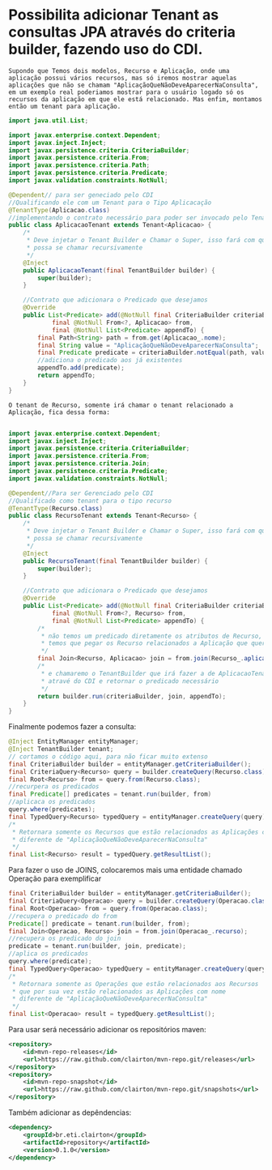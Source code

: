 # Possibilita adicionar Tenant as consultas JPA através do criteria builder, fazendo uso do CDI.

	Supondo que Temos dois modelos, Recurso e Aplicação, onde uma aplicação possui vários recursos, mas só iremos mostrar aquelas aplicações que não se chamam "AplicaçãoQueNãoDeveAparecerNaConsulta", em um exemplo real poderiamos mostrar para o usuário logado só os recursos da aplicação em que ele está relacionado. Mas enfim, montamos então um tenant para aplicação.
    
```java	
import java.util.List;

import javax.enterprise.context.Dependent;
import javax.inject.Inject;
import javax.persistence.criteria.CriteriaBuilder;
import javax.persistence.criteria.From;
import javax.persistence.criteria.Path;
import javax.persistence.criteria.Predicate;
import javax.validation.constraints.NotNull;

@Dependent// para ser geneciado pelo CDI
//Qualificando ele com um Tenant para o Tipo Aplicacação
@TenantType(Aplicacao.class)
//implementando o contrato necessário para poder ser invocado pelo TenantBuilder
public class AplicacaoTenant extends Tenant<Aplicacao> {
	/*
     * Deve injetar o Tenant Builder e Chamar o Super, isso fará com que ele
     * possa se chamar recursivamente
     */
	@Inject
	public AplicacaoTenant(final TenantBuilder builder) {
		super(builder);
	}

	//Contrato que adicionara o Predicado que desejamos
	@Override
	public List<Predicate> add(@NotNull final CriteriaBuilder criteriaBuilder,
			final @NotNull From<?, Aplicacao> from,
			final @NotNull List<Predicate> appendTo) {
		final Path<String> path = from.get(Aplicacao_.nome);
		final String value = "AplicaçãoQueNãoDeveAparecerNaConsulta";
		final Predicate predicate = criteriaBuilder.notEqual(path, value);
        //adiciona o predicado aos já existentes
		appendTo.add(predicate);
		return appendTo;
	}
}

```
	O tenant de Recurso, somente irá chamar o tenant relacionado a Aplicação, fica dessa forma:
```java

import javax.enterprise.context.Dependent;
import javax.inject.Inject;
import javax.persistence.criteria.CriteriaBuilder;
import javax.persistence.criteria.From;
import javax.persistence.criteria.Join;
import javax.persistence.criteria.Predicate;
import javax.validation.constraints.NotNull;

@Dependent//Para ser Gerenciado pelo CDI
//Qualificado como tenant para o tipo recurso
@TenantType(Recurso.class)
public class RecursoTenant extends Tenant<Recurso> {
	/*
     * Deve injetar o Tenant Builder e Chamar o Super, isso fará com que ele
     * possa se chamar recursivamente
     */
	@Inject
	public RecursoTenant(final TenantBuilder builder) {
		super(builder);
	}

	//Contrato que adicionara o Predicado que desejamos
	@Override
	public List<Predicate> add(@NotNull final CriteriaBuilder criteriaBuilder,
			final @NotNull From<?, Recurso> from,
			final @NotNull List<Predicate> appendTo) {
        /*
         * não temos um predicado diretamente os atributos de Recurso, para sim
         * temos que pegar os Recurso relacionados a Aplicação que queremos, por          * isso faremos o join de Recurso com Aplicação
         */
		final Join<Recurso, Aplicacao> join = from.join(Recurso_.aplicacao);
        /*
         * e chamaremo o TenantBuilder que irá fazer a de AplicacaoTenant#add
         * atravé do CDI e retornar o predicado necessário
         */
		return builder.run(criteriaBuilder, join, appendTo);
	}
}
```
Finalmente podemos fazer a consulta:

```java
@Inject EntityManager entityManager;
@Inject TenantBuilder tenant;
// cortamos o código aqui, para não ficar muito extenso
final CriteriaBuilder builder = entityManager.getCriteriaBuilder();
final CriteriaQuery<Recurso> query = builder.createQuery(Recurso.class);
final Root<Recurso> from = query.from(Recurso.class);
//recurpera os predicados
final Predicate[] predicates = tenant.run(builder, from)
//aplicaca os predicados
query.where(predicates);
final TypedQuery<Recurso> typedQuery = entityManager.createQuery(query);
/*
 * Retornara somente os Recursos que estão relacionados as Aplicações com nome
 * diferente de "AplicaçãoQueNãoDeveAparecerNaConsulta"
 */
final List<Recurso> result = typedQuery.getResultList();
```
Para fazer o uso de JOINS, colocaremos mais uma entidade chamado Operação para exemplificar

```java
final CriteriaBuilder builder = entityManager.getCriteriaBuilder();
final CriteriaQuery<Operacao> query = builder.createQuery(Operacao.class);
final Root<Operacao> from = query.from(Operacao.class);
//recupera o predicado do from
Predicate[] predicate = tenant.run(builder, from);
final Join<Operacao, Recurso> join = from.join(Operacao_.recurso);
//recupera os predicado do join
predicate = tenant.run(builder, join, predicate);
//aplica os predicados
query.where(predicate);
final TypedQuery<Operacao> typedQuery = entityManager.createQuery(query);
/*
 * Retornara somente as Operações que estão relacionados aos Recursos 
 * que por sua vez estão relacionados as Aplicações com nome
 * diferente de "AplicaçãoQueNãoDeveAparecerNaConsulta"
 */
final List<Operacao> result = typedQuery.getResultList();
```
Para usar será necessário adicionar os repositórios maven:

```xml
<repository>
	<id>mvn-repo-releases</id>
	<url>https://raw.github.com/clairton/mvn-repo.git/releases</url>
</repository>
<repository>
	<id>mvn-repo-snapshot</id>
	<url>https://raw.github.com/clairton/mvn-repo.git/snapshots</url>
</repository>
```
 Também adicionar as depêndencias:
```xml
<dependency>
    <groupId>br.eti.clairton</groupId>
	<artifactId>repository</artifactId>
	<version>0.1.0</version>
</dependency>
```
